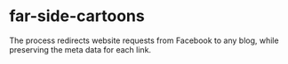 # far-side-cartoons
The process redirects website requests from Facebook to any blog, while preserving the meta data for each link.
